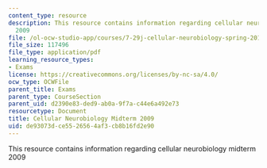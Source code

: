 ```yaml
---
content_type: resource
description: This resource contains information regarding cellular neurobiology midterm
  2009
file: /ol-ocw-studio-app/courses/7-29j-cellular-neurobiology-spring-2012/de93073dce5526564af3cb8b16fd2e90_MIT7_29JS12_Midterm09.pdf
file_size: 117496
file_type: application/pdf
learning_resource_types:
- Exams
license: https://creativecommons.org/licenses/by-nc-sa/4.0/
ocw_type: OCWFile
parent_title: Exams
parent_type: CourseSection
parent_uid: d2390e83-ded9-ab0a-9f7a-c44e6a492e73
resourcetype: Document
title: Cellular Neurobiology Midterm 2009
uid: de93073d-ce55-2656-4af3-cb8b16fd2e90
---
```

This resource contains information regarding cellular neurobiology midterm 2009